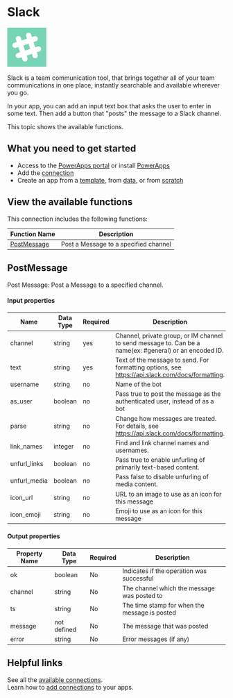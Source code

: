 <properties
	pageTitle="Overview of the Slack connection | Microsoft PowerApps"
	description="See the available Slack functions, responses, and examples"
	services=""	
	suite="powerapps"
	documentationCenter="" 	
	authors="MandiOhlinger"	
	manager="erikre"	
	editor="" 
	tags="" />

<tags
ms.service="powerapps"
ms.devlang="na"
ms.topic="article"
ms.tgt_pltfrm="na"
ms.workload="na"
ms.date="04/25/2016"
ms.author="mandia"/>

#  Slack

![Slack](./media/connection-slack/slackicon.png)

Slack is a team communication tool, that brings together all of your team communications in one place, instantly searchable and available wherever you go.

In your app, you can add an input text box that asks the user to enter in some text. Then add a button that "posts" the message to a Slack channel. 

This topic shows the available functions.

##  What you need to get started

- Access to the [PowerApps portal][1] or install [PowerApps][2]
- Add the [connection](../add-manage-connections.md)
- Create an app from a [template](../get-started-test-drive.md), from [data](../get-started-create-from-data.md), or from [scratch](../get-started-create-from-blank.md)

## View the available functions

This connection includes the following functions:

| Function Name |  Description |
| --- | --- |
|[PostMessage](connection-slack.md#postmessage) | Post a Message to a specified channel |

## PostMessage
Post Message: Post a Message to a specified channel. 

#### Input properties

| Name| Data Type|Required|Description|
| ---|---|---|---|
|channel|string|yes|Channel, private group, or IM channel to send message to. Can be a name(ex: #general) or an encoded ID.|
|text|string|yes|Text of the message to send. For formatting options, see https://api.slack.com/docs/formatting.|
|username|string|no|Name of the bot|
|as_user|boolean|no|Pass true to post the message as the authenticated user, instead of as a bot|
|parse|string|no|Change how messages are treated. For details, see https://api.slack.com/docs/formatting.|
|link_names|integer|no|Find and link channel names and usernames.|
|unfurl_links|boolean|no|Pass true to enable unfurling of primarily text-based content.|
|unfurl_media|boolean|no|Pass false to disable unfurling of media content.|
|icon_url|string|no|URL to an image to use as an icon for this message|
|icon_emoji|string|no|Emoji to use as an icon for this message|

#### Output properties

| Property Name | Data Type | Required | Description |
|---|---|---|---|
|ok|boolean|No | Indicates if the operation was successful|
|channel|string|No | The channel which the message was posted to|
|ts|string|No |The time stamp for when the message is posted |
|message|not defined|No |The message that was posted |
|error|string|No | Error messages (if any)|


## Helpful links

See all the [available connections](../connections-list.md).  
Learn how to [add connections](../add-manage-connections.md) to your apps.

[1]: https://web.powerapps.com
[2]: http://aka.ms/powerappsinstall
